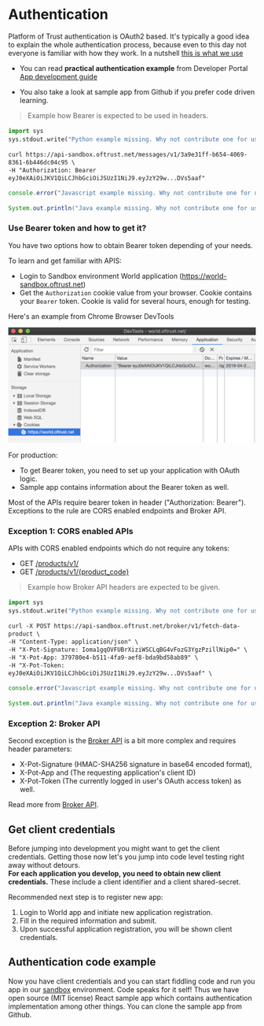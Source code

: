 # Authentication

Platform of Trust authentication is OAuth2 based. It's typically a good idea to explain the whole authentication process, because even to this day not everyone is familiar with how they work. In a nutshell [this is what we use](https://www.oauth.com/oauth2-servers/single-page-apps/#authorization)

* You can read **practical authentication example** from Developer Portal [App development guide](https://developers.oftrust.net/guides/build-apps) 

* You also take a look at sample app from Github if you prefer code driven learning. 

> Example how Bearer is expected to be used in headers. 

```python
import sys
sys.stdout.write("Python example missing. Why not contribute one for us?")
```

```shell
curl https://api-sandbox.oftrust.net/messages/v1/3a9e31ff-b654-4069-8361-6b446dc04c95 \
-H "Authorization: Bearer eyJ0eXAiOiJKV1QiLCJhbGciOiJSUzI1NiJ9.eyJzY29w...DVs5aaf"
```

```javascript
console.error("Javascript example missing. Why not contribute one for us?");
```

```java
System.out.println("Java example missing. Why not contribute one for us?");
```

### Use Bearer token and how to get it? 

You have two options how to obtain Bearer token depending of your needs. 

To learn and get familiar with APIS:

- Login to Sandbox environment World application (https://world-sandbox.oftrust.net)
- Get the `Authorization` cookie value from your browser. Cookie contains your `Bearer` token. Cookie is valid for several hours, enough for testing.

Here's an example from Chrome Browser DevTools

![](images/chrome-cookie.png)

For production:

- To get Bearer token, you need to set up your application with OAuth logic. 
-  Sample app contains information about the Bearer token as well. 

Most of the APIs require bearer token in header ("Authorization: Bearer"). Exceptions to the rule are CORS enabled endpoints and Broker API. 


### Exception 1: CORS enabled APIs

APIs with CORS enabled endpoints which do not require any tokens: 

* GET [/products/v1/](#products-version)
* GET [/products/v1/{product_code}](#products-version-product_code)

> Example how Broker API headers are expected to be given. 

```python
import sys
sys.stdout.write("Python example missing. Why not contribute one for us?")
```

```shell
curl -X POST https://api-sandbox.oftrust.net/broker/v1/fetch-data-product \
-H "Content-Type: application/json" \
-H "X-Pot-Signature: Ioma1gqOVFUBrXiziWSCLqBG4vFozG3YgzPzillNip0=" \
-H "X-Pot-App: 379780e4-b511-4fa9-aef8-bda9bd58ab89" \
-H "X-Pot-Token: eyJ0eXAiOiJKV1QiLCJhbGciOiJSUzI1NiJ9.eyJzY29w...DVs5aaf" \
```

```javascript
console.error("Javascript example missing. Why not contribute one for us?");
```


```java
System.out.println("Java example missing. Why not contribute one for us?");
```
### Exception 2: Broker API   

Second exception is the [Broker API](#broker-api) is a bit more complex and requires header parameters:

* X-Pot-Signature (HMAC-SHA256 signature in base64 encoded format), 
* X-Pot-App and (The requesting application's client ID)
* X-Pot-Token (The currently logged in user's OAuth access token) as well. 

Read more from [Broker API](#broker-version-fetch-data-product). 

## Get client credentials

Before jumping into development you might want to get the client credentials. Getting those now let's you jump into code level testing right away without detours.  
**For each application you develop, you need to obtain new client credentials.** These include a client identifier and a client shared-secret. 

Recommended next step is to register new app:

1. Login to World app and initiate new application registration. 
2. Fill in the required information and submit. 
3. Upon successful application registration, you will be shown client credentials. 

## Authentication code example

Now you have client credentials and you can start fiddling code and run you app in our [sandbox](https://developers.oftrust.net/guides/sandbox) environment. 
Code speaks for it self! Thus we have open source (MIT license) React sample app which contains authentication implementation among other things. You can clone the sample app from Github. 

